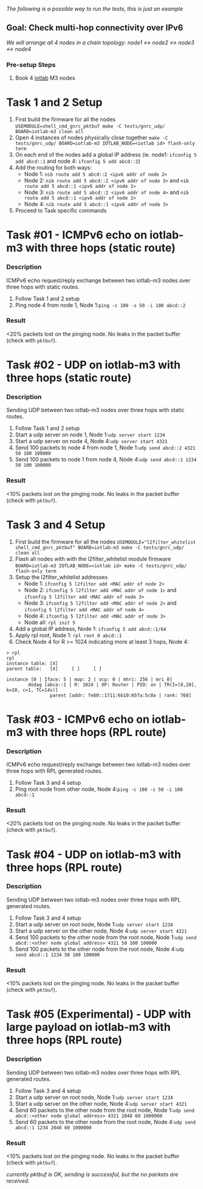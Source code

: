_The following is a possible way to run the tests, this is just an example_
## Goal: Check multi-hop connectivity over IPv6
_We will arrange all 4 nodes in a chain topology:
node1 <-> node2 <-> node3 <-> node4_

### Pre-setup Steps
1. Book 4 [iotlab](https://www.iot-lab.info/testbed/dashboard) M3 nodes

# Task 1 and 2 Setup
1. First build the firmware for all the nodes
`USEMODULE=shell_cmd_gnrc_pktbuf make -C tests/gnrc_udp/ BOARD=iotlab-m3 clean all`
1. Open 4 instances of nodes physically close together
`make -C tests/gnrc_udp/ BOARD=iotlab-m3 IOTLAB_NODE=<iotlab id> flash-only term`
1. On each end of the nodes add a global IP address (ie. node1:
   `ifconfig 5 add abcd::1` and node 4: `ifconfig 5 add abcd::2`)
1. Add the routing for both ways:
    - Node 1: `nib route add 5 abcd::2 <ipv6 addr of node 2>`
    - Node 2: `nib route add 5 abcd::2 <ipv6 addr of node 3>` and
              `nib route add 5 abcd::1 <ipv6 addr of node 1>`
    - Node 3: `nib route add 5 abcd::2 <ipv6 addr of node 4>` and
              `nib route add 5 abcd::1 <ipv6 addr of node 2>`
    - Node 4: `nib route add 5 abcd::1 <ipv6 addr of node 3>`
1. Proceed to Task specific commands


Task #01 - ICMPv6 echo on iotlab-m3 with three hops (static route)
==================================================================
### Description

ICMPv6 echo request/reply exchange between two iotlab-m3 nodes over three hops
with static routes.

1. Follow Task 1 and 2 setup
2. Ping node 4 from node 1, Node 1:`ping -c 100 -s 50 -i 100 abcd::2`

### Result

<20% packets lost on the pinging node.
No leaks in the packet buffer (check with `pktbuf`).

Task #02 - UDP on iotlab-m3 with three hops (static route)
==========================================================
### Description

Sending UDP between two iotlab-m3 nodes over three hops with static routes.

1. Follow Task 1 and 2 setup
2. Start a udp server on node 1, Node 1:`udp server start 1234`
3. Start a udp server on node 4, Node 4:`udp server start 4321`
4. Send 100 packets to node 4 from node 1, Node 1:`udp send abcd::2 4321 50 100 100000`
5. Send 100 packets to node 1 from node 4, Node 4:`udp send abcd::1 1234 50 100 100000`

### Result

<10% packets lost on the pinging node.
No leaks in the packet buffer (check with `pktbuf`).


# Task 3 and 4 Setup
1. First build the firmware for all the nodes
`USEMODULE="l2filter_whitelist shell_cmd_gnrc_pktbuf" BOARD=iotlab-m3 make -C tests/gnrc_udp/ clean all`
1. Flash all nodes with with the l2filter_whitelist module firmware
`BOARD=iotlab-m3 IOTLAB_NODE=<iotlab id> make -C tests/gnrc_udp/ flash-only term`
1. Setup the l2filter_whitelist addresses
    - Node 1: `ifconfig 5 l2filter add <MAC addr of node 2>`
    - Node 2: `ifconfig 5 l2filter add <MAC addr of node 1>` and
              `ifconfig 5 l2filter add <MAC addr of node 3>`
    - Node 3: `ifconfig 5 l2filter add <MAC addr of node 2>` and
              `ifconfig 5 l2filter add <MAC addr of node 4>`
    - Node 4: `ifconfig 5 l2filter add <MAC addr of node 3>`
    - Node all: `rpl init 5`
1. Add a global IP address, Node 1: `ifconfig 5 add abcd::1/64`
1. Apply rpl root, Node 1: `rpl root 0 abcd::1`
1. Check Node 4 for R >= 1024 indicating more at least 3 hops,  Node 4:

```
> rpl
rpl
instance table: [X]
parent table:   [X]     [ ]     [ ]

instance [0 | Iface: 5 | mop: 2 | ocp: 0 | mhri: 256 | mri 0]
        dodag [abca::1 | R: 1024 | OP: Router | PIO: on | TR(I=[8,20], k=10, c=1, TC=14s)]
                parent [addr: fe80::1711:6b10:65fa:5c0a | rank: 768]
```

Task #03 - ICMPv6 echo on iotlab-m3 with three hops (RPL route)
===============================================================
### Description

ICMPv6 echo request/reply exchange between two iotlab-m3 nodes over three hops
with RPL generated routes.

1. Follow Task 3 and 4 setup
1. Ping root node from other node, Node 4:`ping -c 100 -s 50 -i 100 abcd::1`

### Result

<20% packets lost on the pinging node.
No leaks in the packet buffer (check with `pktbuf`).

Task #04 - UDP on iotlab-m3 with three hops (RPL route)
=======================================================
### Description

Sending UDP between two iotlab-m3 nodes over three hops with RPL generated routes.

1. Follow Task 3 and 4 setup
1. Start a udp server on root node, Node 1:`udp server start 1234`
1. Start a udp server on the other node, Node 4:`udp server start 4321`
1. Send 100 packets to the other node from the root node, Node 1:`udp send abcd::<other node global address> 4321 50 100 100000`
1. Send 100 packets to the other node from the root node, Node 4:`udp send abcd::1 1234 50 100 100000`

### Result

<10% packets lost on the pinging node.
No leaks in the packet buffer (check with `pktbuf`).

Task #05 (Experimental) - UDP with large payload on iotlab-m3 with three hops (RPL route)
=========================================================================================
### Description

Sending UDP between two iotlab-m3 nodes over three hops with RPL generated routes.

1. Follow Task 3 and 4 setup
1. Start a udp server on root node, Node 1:`udp server start 1234`
1. Start a udp server on the other node, Node 4:`udp server start 4321`
1. Send 60 packets to the other node from the root node, Node 1:`udp send abcd::<other node global address> 4321 2048 60 1000000`
1. Send 60 packets to the other node from the root node, Node 4:`udp send abcd::1 1234 2048 60 1000000`

### Result

<10% packets lost on the pinging node.
No leaks in the packet buffer (check with `pktbuf`).

_currently pktbuf is OK, sending is successful, but the no packets are received._


